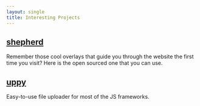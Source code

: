 ```yaml
---
layout: single
title: Interesting Projects
---
```


## [shepherd](https://github.com/shipshapecode/shepherd)

Remember those cool overlays that guide you through the website the first time you visit? Here is the open sourced one that you can use.

## [uppy](https://github.com/transloadit/uppy)

Easy-to-use file uploader for most of the JS frameworks.
